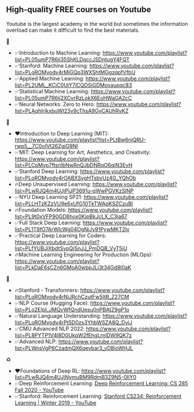## High-quality FREE courses on Youtube

Youtube is the largest academy in the world but sometimes the information overload can make it difficult to find the best materials. 

🤖
* ✅Introduction to Machine Learning: https://www.youtube.com/playlist?list=PL05umP7R6ij35ShKLDqccJSDntugY4FQT
* ✅Stanford: Machine Learning: https://www.youtube.com/playlist?list=PLoROMvodv4rMiGQp3WXShtMGgzqpfVfbU
* ✅Applied Machine Learning: https://www.youtube.com/playlist?list=PL2UML_KCiC0UlY7iCQDSiGDMovaupqc83
* ✅Statistical Machine Learning: https://www.youtube.com/playlist?list=PL05umP7R6ij2XCvrRzLokX6EoHWaGA2cC
* ✅Neural Networks: Zero to Hero: https://www.youtube.com/playlist?list=PLAqhIrjkxbuWI23v9cThsA9GvCAUhRvKZ

🧠
* ❤️Introduction to Deep Learning (MIT):
https://www.youtube.com/playlist?list=PLtBw6njQRU-rwp5__7C0oIVt26ZgjG9NI
* ✅MIT: Deep Learning for Art, Aesthetics, and Creativity:
https://www.youtube.com/playlist?list=PLCpMvp7ftsnIbNwRnQJbDNRqO6qiN3EyH
* ✅Stanford Deep Learning:
https://www.youtube.com/playlist?list=PLoROMvodv4rOABXSygHTsbvUz4G_YQhOb
* 🔥Deep Unsupervised Learning:
https://www.youtube.com/playlist?list=PLwRJQ4m4UJjPiJP3691u-qWwPGVKzSlNP
* ✅NYU Deep Learning SP21:
https://www.youtube.com/playlist?list=PLLHTzKZzVU9e6xUfG10TkTWApKSZCzuBI
* 🔥Foundation Models:
https://www.youtube.com/playlist?list=PL9t0xVFP90GD8hox0KipBkJcLX_C3ja67
* ✅Full Stack Deep Learning:
https://www.youtube.com/playlist?list=PL1T8fO7ArWlcWg04OgNiJy91PywMKT2lv
* ✅Practical Deep Learning for Coders:
https://www.youtube.com/playlist?list=PLfYUBJiXbdtSvpQjSnJJ_PmDQB_VyT5iU
* 🔥Machine Learning Engineering for Production (MLOps):
https://www.youtube.com/playlist?list=PLkDaE6sCZn6GMoA0wbpJLi3t34Gd8l0aK

👅
* 🔥Stanford - Transformers:
https://www.youtube.com/playlist?list=PLoROMvodv4rNiJRchCzutFw5ItR_Z27CM
* ✅NLP Course (Hugging Face):
https://www.youtube.com/playlist?list=PLo2EIpI_JMQvWfQndUesu0nPBAtZ9gP1o
* ✅Natural Language Understanding:
https://www.youtube.com/playlist?list=PLoROMvodv4rPt5D0zs3YhbWSZA8Q_DyiJ
* ✅CMU Advanced NLP 2022:
https://www.youtube.com/playlist?list=PL8PYTP1V4I8D0UkqW2fEhgLrnlDW9QK7z
* ✅Advanced NLP:
https://www.youtube.com/playlist?list=PLWnsVgP6CzadmQX6qevbar3_vDBioWHJL


♻️
* ❤️Foundations of Deep RL:
https://www.youtube.com/playlist?list=PLwRJQ4m4UJjNymuBM9RdmB3Z9N5-0IlY0
* ✅Deep Reinforcement Learning:
[Deep Reinforcement Learning: CS 285 Fall 2020 - YouTube](https://www.youtube.com/playlist?list=PL_iWQOsE6TfURIIhCrlt-wj9ByIVpbfGc)
* ✅Stanford: Reinforcement Learning:
[Stanford CS234: Reinforcement Learning | Winter 2019 - YouTube](https://www.youtube.com/playlist?list=PLoROMvodv4rOSOPzutgyCTapiGlY2Nd8u)
